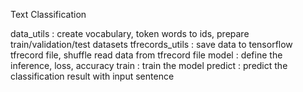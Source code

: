 Text Classification

data_utils : create vocabulary, token words to ids, prepare train/validation/test datasets
tfrecords_utils : save data to tensorflow tfrecord file, shuffle read data from tfrecord file
model : define the inference, loss, accuracy
train : train the model
predict : predict the classification result with input sentence